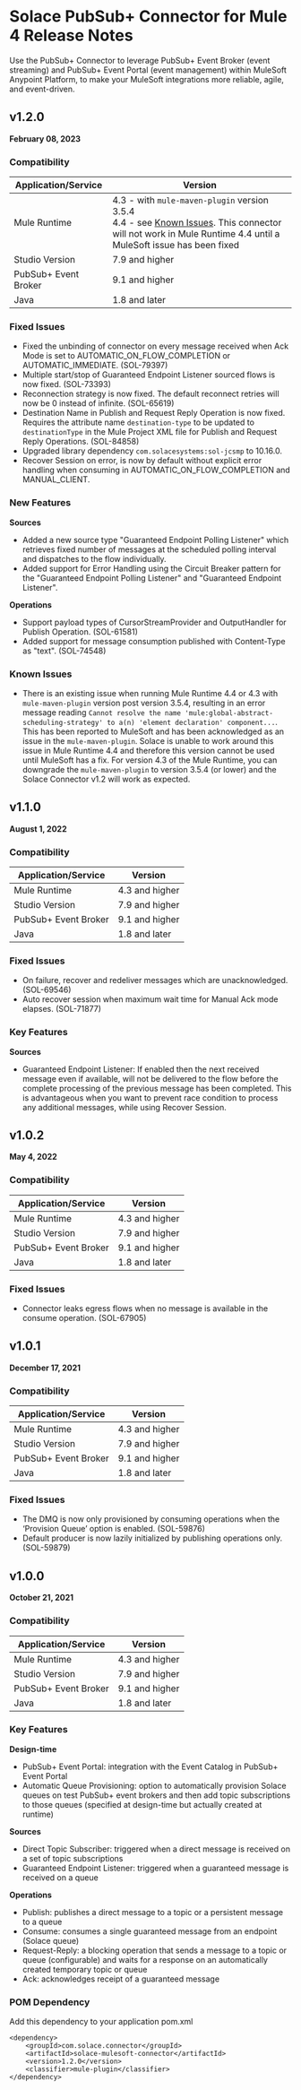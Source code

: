 # Solace PubSub+ Connector for Mule 4 Release Notes

Use the PubSub+ Connector to leverage PubSub+ Event Broker (event streaming) and PubSub+ Event Portal (event management) within MuleSoft Anypoint Platform, to make your MuleSoft integrations more reliable, agile, and event-driven.  

## v1.2.0
**February 08, 2023**
### Compatibility

| Application/Service  | Version                                                                                                                                                                           |
|----------------------|-----------------------------------------------------------------------------------------------------------------------------------------------------------------------------------|
| Mule Runtime         | 4.3 - with `mule-maven-plugin` version 3.5.4<br/> 4.4 - see [Known Issues](#known-issues). This connector will not work in Mule Runtime 4.4 until a MuleSoft issue has been fixed |
| Studio Version       | 7.9 and higher                                                                                                                                                                    |
| PubSub+ Event Broker | 9.1 and higher                                                                                                                                                                    |
| Java                 | 1.8 and later                                                                                                                                                                     |

### Fixed Issues

* Fixed the unbinding of connector on every message received when Ack Mode is set to AUTOMATIC_ON_FLOW_COMPLETION or AUTOMATIC_IMMEDIATE. (SOL-79397)
* Multiple start/stop of Guaranteed Endpoint Listener sourced flows is now fixed. (SOL-73393)
* Reconnection strategy is now fixed. The default reconnect retries will now be 0 instead of infinite. (SOL-65619)
* Destination Name in Publish and Request Reply Operation is now fixed. Requires the attribute name `destination-type` to be updated to `destinationType` in the Mule Project XML file for Publish and Request Reply Operations. (SOL-84858)
* Upgraded library dependency `com.solacesystems:sol-jcsmp` to 10.16.0.
* Recover Session on error, is now by default without explicit error handling when consuming in AUTOMATIC_ON_FLOW_COMPLETION and MANUAL_CLIENT.

### New Features

**Sources**

* Added a new source type "Guaranteed Endpoint Polling Listener" which retrieves fixed number of messages at the scheduled polling interval and dispatches to the flow individually.
* Added support for Error Handling using the Circuit Breaker pattern for the "Guaranteed Endpoint Polling Listener" and "Guaranteed Endpoint Listener".

**Operations**

* Support payload types of CursorStreamProvider and OutputHandler for Publish Operation. (SOL-61581)
* Added support for message consumption published with Content-Type as "text". (SOL-74548)

### Known Issues

* There is an existing issue when running Mule Runtime 4.4 or 4.3 with `mule-maven-plugin` version post version 3.5.4, resulting in an error message reading `Cannot resolve the name 'mule:global-abstract-scheduling-strategy' to a(n) 'element declaration' component...`. This has been reported to MuleSoft and has been acknowledged as an issue in the `mule-maven-plugin`. Solace is unable to work around this issue in Mule Runtime 4.4 and therefore this version cannot be used until MuleSoft has a fix. For version 4.3 of the Mule Runtime, you can downgrade the `mule-maven-plugin` to version 3.5.4 (or lower) and the Solace Connector v1.2 will work as expected.

## v1.1.0
**August 1, 2022**
### Compatibility

| Application/Service | Version |
|---|---|
| Mule Runtime | 4.3 and higher |
| Studio Version | 7.9 and higher |
| PubSub+ Event Broker | 9.1 and higher |
| Java | 1.8 and later |

### Fixed Issues

* On failure, recover and redeliver messages which are unacknowledged. (SOL-69546)
* Auto recover session when maximum wait time for Manual Ack mode elapses. (SOL-71877)

### Key Features

**Sources**

*	Guaranteed Endpoint Listener: If enabled then the next received message even if available, will not be delivered to the flow before the complete processing of the previous message has been completed. This is advantageous when you want to prevent race condition to process any additional messages, while using Recover Session.

## v1.0.2
**May 4, 2022**
### Compatibility

| Application/Service | Version |
|---|---|
| Mule Runtime | 4.3 and higher |
| Studio Version | 7.9 and higher |
| PubSub+ Event Broker | 9.1 and higher |
| Java | 1.8 and later |

### Fixed Issues

* Connector leaks egress flows when no message is available in the consume operation. (SOL-67905)

## v1.0.1
**December 17, 2021**
### Compatibility

| Application/Service | Version |
|---|---|
| Mule Runtime | 4.3 and higher |
| Studio Version | 7.9 and higher |
| PubSub+ Event Broker | 9.1 and higher |
| Java | 1.8 and later |

### Fixed Issues

* The DMQ is now only provisioned by consuming operations when the ‘Provision Queue’ option is enabled. (SOL-59876)
* Default producer is now lazily initialized by publishing operations only. (SOL-59879)

## v1.0.0
**October 21, 2021**
### Compatibility

| Application/Service | Version |
|---|---|
| Mule Runtime | 4.3 and higher |
| Studio Version | 7.9 and higher |
| PubSub+ Event Broker | 9.1 and higher |
| Java | 1.8 and later |


### Key Features

**Design-time**

*	PubSub+ Event Portal: integration with the Event Catalog in PubSub+ Event Portal
*	Automatic Queue Provisioning: option to automatically provision Solace queues on test PubSub+ event brokers and then add topic subscriptions to those queues (specified at design-time but actually created at runtime)

**Sources**

*	Direct Topic Subscriber: triggered when a direct message is received on a set of topic subscriptions
*	Guaranteed Endpoint Listener: triggered when a guaranteed message is received on a queue

**Operations**

*	Publish: publishes a direct message to a topic or a persistent message to a queue
*	Consume: consumes a single guaranteed message from an endpoint (Solace queue)
*	Request-Reply: a blocking operation that sends a message to a topic or queue (configurable) and waits for a response on an automatically created temporary topic or queue
*	Ack: acknowledges receipt of a guaranteed message

### POM Dependency

Add this dependency to your application pom.xml
```
<dependency>
	<groupId>com.solace.connector</groupId>
	<artifactId>solace-mulesoft-connector</artifactId>
	<version>1.2.0</version>
	<classifier>mule-plugin</classifier>
</dependency>
```

